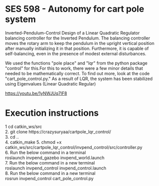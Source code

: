 
<h1>SES 598 - Autonomy for cart pole system</h1>

Inverted-Pendulum-Control
Design of a Linear Quadratic Regulator balancing controller for the Inverted Pendulum. The balancing controller moves the rotary arm to keep the pendulum in the upright vertical position after manually initializing it in that position. Furthermore, it is capable of self-balancing, even in the presence of modest external disturbances.

We used the functions "pole place" and "lqr" from the python package "control" for this.For this to work, there were a few minor details that needed to be mathematically correct. To find out more, look at the code "cart_pole_control.py."
As a result of LQR, the system has been stabilized using Eigenvalues (Linear Quadratic Regular)

https://youtu.be/1yNWJUq7lF8

<h1>Execution instructions</h1>

1 cd catkin_ws/src  
2. git clone https://crazysuryaa/cartpole_lqr_control/  
3. cd ..  
4. catkin_make
5. chmod +x catkin_ws/src/cartpole_lqr_control/invpend_control/src/controller.py  
6. Run the below command in a terminal  
   roslaunch invpend_gazebo invpend_world.launch  
7. Run the below command in a new terminal  
    roslaunch invpend_control invpend_control.launch   
8. Run the below command in a new terminal  
    rosrun invpend_control cart_pole_control.py  
   

